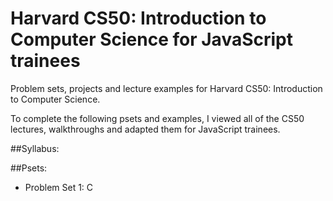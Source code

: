# Harvard CS50: Introduction to Computer Science for JavaScript trainees

Problem sets, projects and lecture examples for Harvard CS50: Introduction to Computer Science.

To complete the following psets and examples, I viewed all of the CS50 lectures, walkthroughs and adapted them for JavaScript trainees.

##Syllabus:

##Psets:
  - Problem Set 1: C
